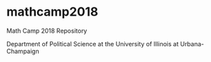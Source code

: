 # mathcamp2018

Math Camp 2018 Repository

Department of Political Science at the University of Illinois at Urbana-Champaign 
